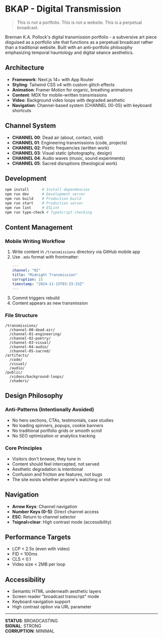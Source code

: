 # BKAP - Digital Transmission

> This is not a portfolio. This is not a website. This is a perpetual broadcast.

Brennan K.A. Pollock's digital transmission portfolio - a subversive art piece disguised as a portfolio site that functions as a perpetual broadcast rather than a traditional website. Built with an anti-portfolio philosophy emphasizing temporal hauntology and digital séance aesthetics.

## Architecture

- **Framework**: Next.js 14+ with App Router
- **Styling**: Tailwind CSS v4 with custom glitch effects  
- **Animation**: Framer Motion for organic, breathing animations
- **Content**: MDX for mobile-written transmissions
- **Video**: Background video loops with degraded aesthetic
- **Navigation**: Channel-based system (CHANNEL 00-05) with keyboard shortcuts

## Channel System

- **CHANNEL 00**: Dead air (about, contact, void)
- **CHANNEL 01**: Engineering transmissions (code, projects)  
- **CHANNEL 02**: Poetic frequencies (written work)
- **CHANNEL 03**: Visual static (photography, design)
- **CHANNEL 04**: Audio waves (music, sound experiments)
- **CHANNEL 05**: Sacred disruptions (theological work)

## Development

```bash
npm install      # Install dependencies
npm run dev      # Development server
npm run build    # Production build
npm run start    # Production server
npm run lint     # ESLint
npm run type-check # TypeScript checking
```

## Content Management

### Mobile Writing Workflow

1. Write content in `/transmissions` directory via GitHub mobile app
2. Use `.mdx` format with frontmatter:
   ```yaml
   ---
   channel: "02"
   title: "Midnight Transmission"
   corruption: 15
   timestamp: "2024-11-15T03:33:33Z"
   ---
   ```
3. Commit triggers rebuild
4. Content appears as new transmission

### File Structure

```
/transmissions/
  /channel-00-dead-air/
  /channel-01-engineering/
  /channel-02-poetry/
  /channel-03-visual/
  /channel-04-audio/
  /channel-05-sacred/
/artifacts/
  /code/
  /visual/
  /audio/
/public/
  /videos/background-loops/
  /shaders/
```

## Design Philosophy

### Anti-Patterns (Intentionally Avoided)
- No hero sections, CTAs, testimonials, case studies
- No loading spinners, popups, cookie banners  
- No traditional portfolio grids or smooth scroll
- No SEO optimization or analytics tracking

### Core Principles
- Visitors don't browse, they tune in
- Content should feel intercepted, not served
- Aesthetic degradation is intentional
- Confusion and friction are features, not bugs
- The site exists whether anyone's watching or not

## Navigation

- **Arrow Keys**: Channel navigation
- **Number Keys (0-5)**: Direct channel access
- **ESC**: Return to channel selector
- **?signal=clear**: High contrast mode (accessibility)

## Performance Targets

- LCP < 2.5s (even with video)
- FID < 100ms
- CLS < 0.1
- Video size < 2MB per loop

## Accessibility

- Semantic HTML underneath aesthetic layers
- Screen reader "broadcast transcript" mode
- Keyboard navigation support
- High contrast option via URL parameter

---

**STATUS**: BROADCASTING  
**SIGNAL**: STRONG  
**CORRUPTION**: MINIMAL